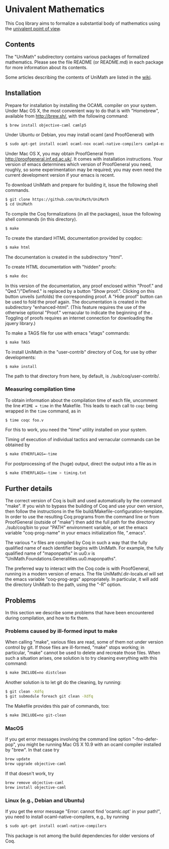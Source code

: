 Univalent Mathematics
=====================

This Coq library aims to formalize a substantial body of mathematics using the
[univalent point of view](https://en.wikipedia.org/wiki/Univalent_foundations).

## Contents

The "UniMath" subdirectory contains various packages of formalized
mathematics. Please see the file README (or README.md) in each package for more
information about its contents.

Some articles describing the contents of UniMath are listed in the 
[wiki](https://github.com/UniMath/UniMath/wiki/Documentation:-Articles-describing-UniMath).

## Installation

Prepare for installation by installing the OCAML compiler on your system.
Under Mac OS X, the most convenient way to do that is with "Homebrew",
available from http://brew.sh/, with the following command:

```bash
$ brew install objective-caml camlp5
```

Under Ubuntu or Debian, you may install ocaml (and ProofGeneral) with

```bash
$ sudo apt-get install ocaml ocaml-nox ocaml-native-compilers camlp4-extra proofgeneral proofgeneral-doc
```

Under Mac OS X, you may obtain ProofGeneral from http://proofgeneral.inf.ed.ac.uk/.
It comes with installation instructions.  Your version of emacs determines
which version of ProofGeneral you need, roughly, so some experimentation may be
required; you may even need the current development version if your emacs is
recent.

To download UniMath and prepare for building it, issue the following
shell commands.

```bash
$ git clone https://github.com/UniMath/UniMath
$ cd UniMath
```

To compile the Coq formalizations (in all the packages), issue the following
shell commands (in this directory).

```bash
$ make
```

To create the standard HTML documentation provided by coqdoc:
```bash
$ make html
```
The documentation is created in the subdirectory "html".

To create HTML documentation with "hidden" proofs:
```bash
$ make doc
```
In this version of the documentation, any proof enclosed within "Proof." and "Qed."/"Defined." is replaced by a button "Show proof.".
Clicking on this button unveils (unfolds) the corresponding proof. A "Hide proof" button can be used to fold the proof again.
The documentation is created in the subdirectory "enhanced-html".
(This feature requires the use of the otherwise optional "Proof." vernacular to indicate the beginning of the . 
Toggling of proofs requires an internet connection for downloading the jquery library.)

To make a TAGS file for use with emacs "etags" commands:
```bash
$ make TAGS
```

To install UniMath in the "user-contrib" directory of Coq, for use by other developments:
```bash
$ make install
```
The path to that directory from here, by default, is ./sub/coq/user-contrib/.

### Measuring compilation time

To obtain information about the compilation time of each file, uncomment the line `#TIME = time` in the Makefile. 
This leads to each call to `coqc` being wrapped in the `time` command, as in
```
$ time coqc foo.v
```
For this to work, you need the "time" utility installed on your system.

Timing of execution of individual tactics and vernacular commands can be obtained by
```bash
$ make OTHERFLAGS=-time
```
For postprocessing of the (huge) output, direct the output into a file as in
```bash
$ make OTHERFLAGS=-time > timing.txt
```

## Further details

The correct version of Coq is built and used automatically by the command
"make".  If you wish to bypass the building of Coq and use your own version,
then follow the instructions in the file build/Makefile-configuration-template.
In order to use the resulting Coq programs from the command line or from
ProofGeneral (outside of "make") then add the full path for the directory
./sub/coq/bin to your "PATH" environment variable, or set the emacs variable
"coq-prog-name" in your emacs initialization file, ".emacs".

The various *.v files are compiled by Coq in such a way that the fully
qualified name of each identifier begins with UniMath.  For example, the fully
qualified name of "maponpaths" in uu0.v is
"UniMath.Foundations.Generalities.uu0.maponpaths".

The preferred way to interact with the Coq code is with ProofGeneral, running
in a modern version of emacs.  The file UniMath/.dir-locals.el will set the
emacs variable "coq-prog-args" appropriately.  In particular, it will add the
directory UniMath to the path, using the "-R" option.

## Problems

In this section we describe some problems that have been encountered during compilation, and how to fix them.

### Problems caused by ill-formed input to make

When calling "make", various files are read, some of them not under version control by git. 
If those files are ill-formed, "make" stops working; in particular, "make" cannot be used to delete and recreate those files.
When such a situation arises, one solution is to try cleaning everything with this command:
```bash
$ make INCLUDE=no distclean
```
Another solution is to let git do the cleaning, by running:
```bash
$ git clean -Xdfq
$ git submodule foreach git clean -Xdfq
```
The Makefile provides this pair of commands, too:
```bash
$ make INCLUDE=no git-clean
```

### MacOS

If you get error messages involving the command line option "-fno-defer-pop", you
might be running Mac OS X 10.9 with an ocaml compiler installed by "brew".  In
that case try

```bash
brew update
brew upgrade objective-caml
```

If that doesn't work, try

```bash
brew remove objective-caml
brew install objective-caml
```

### Linux (e.g., Debian and Ubuntu)

If you get the error message "Error: cannot find 'ocamlc.opt' in your path!", you need to install ocaml-native-compilers, e.g., by running
```bash
$ sudo apt-get install ocaml-native-compilers
```
This package is not among the build dependencies for older versions of Coq.




